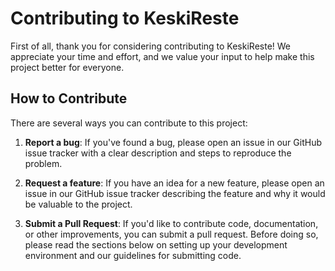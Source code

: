 # Contributing to KeskiReste

First of all, thank you for considering contributing to KeskiReste! We appreciate your time and effort, and we value your input to help make this project better for everyone.

## How to Contribute

There are several ways you can contribute to this project:

1. **Report a bug**: If you've found a bug, please open an issue in our GitHub issue tracker with a clear description and steps to reproduce the problem.

2. **Request a feature**: If you have an idea for a new feature, please open an issue in our GitHub issue tracker describing the feature and why it would be valuable to the project.

3. **Submit a Pull Request**: If you'd like to contribute code, documentation, or other improvements, you can submit a pull request. Before doing so, please read the sections below on setting up your development environment and our guidelines for submitting code.

